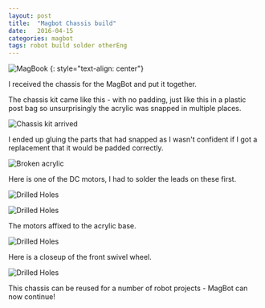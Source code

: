 ```yaml
---
layout: post
title:  "Magbot Chassis build"
date:   2016-04-15
categories: magbot
tags: robot build solder otherEng
---
```


![MagBook](/projects/magbot/How-To-Build-A-Robot.jpg)
{: style="text-align: center"}

I received the chassis for the MagBot and put it together.

<!--more-->

The chassis kit came like this - with no padding, just like this in a plastic post bag so unsurprisingly the acrylic was snapped in multiple places.

![Chassis kit arrived](/images/magBot/chassis01.jpg)

I ended up gluing the parts that had snapped as I wasn't confident if I got a replacement that it would be padded correctly.

![Broken acrylic](/images/magBot/broken01.jpg)

Here is one of the DC motors, I had to solder the leads on these first.

![Drilled Holes](/images/magBot/motor01.jpg)

![Drilled Holes](/images/magBot/motor02.jpg)

The motors affixed to the acrylic base.

![Drilled Holes](/images/magBot/chassis03.jpg)

Here is a closeup of the front swivel wheel.

![Drilled Holes](/images/magBot/frontWheel01.jpg)

This chassis can be reused for a number of robot projects - MagBot can now continue!
